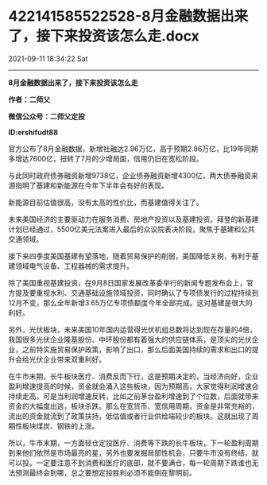 # 422141585522528-8月金融数据出来了，接下来投资该怎么走.docx

2021-09-11 18:34:22 Sat

----

__8月金融数据出来了，接下来投资该怎么走__

__作者：二师父__

__微信公众号：二师父定投__

__ID:ershifudt88__

官方公布了8月金融数据，新增社融达2\.96万亿，高于预期2\.86万亿，比19年同期多增达7600亿，扭转了7月的少增局面，信用仍旧在宽松阶段。

与此同时政府债券融资新增9738亿，企业债券融资新增4300亿，两大债券融资来源指明了基建和新能源在今年下半年会有好的表现。

新能源目前估值很高，没有太高的性价比，而基建值得关注了。

未来美国经济的主要驱动力在服务消费、房地产投资以及基建投资。拜登的新基建计划已经通过，5500亿美元法案进入最后的众议院表决阶段，聚焦于基建和公共交通领域。

接下来四季度美国基建有望落地，随着贸易保护的削弱，美国降低关税，有利于基建领域电气设备、工程器械的需求提升。

除了美国重视基建投资，在9月8日国家发展改革委举行的新闻专题发布会上，官方提及要重视水利、交通基础设施领域投资，同时确认了专项债发行的过程持续到12月不变，那么全年新增3\.65万亿专项债额度今年全部完成。这对基建是很大的利好。

另外，光伏板块，未来美国10年国内运营得光伏机组总数将达到现在存量的4倍，我国很多光伏企业隆基股份、中环股份都有着强大的供应链体系，是顶尖的光伏企业，之前特实施贸易保护政策，影响了出口，那么后面美国持续的需求和出口的提升会给光伏企业带来双重利好。

在牛市末期，长牛板块医疗、消费反而下行，这是预期决定的，当经济向好，企业盈利增速提高的时候，资金就会涌入这些板块，因为预期高，大家觉得利润增速会持续走高。可是当利润增速反转，比如之前茅台盈利增速到了个位数，后面就带来资金的大幅度出逃，板块杀跌。那么在宽货币、宽信用周期，资金是非常充裕的，流出的资金就流到了政策扶持，低估值或者行业供给端较少的板块。这就出现了周期性板块煤炭、钢铁的上涨。

所以，牛市末期，一方面轻仓定投医疗、消费等下跌的长牛板块，下一轮盈利周期到来他们依然是市场最亮的星，另外也要发掘局部性机会，只要牛市没有终结，就可以投。一定要注意不到消费和医疗的底部，就不要满仓，每一轮周期下跌谁也无法预测最终会到哪，总之要想定投胜利必须不能倒在黎明前。

